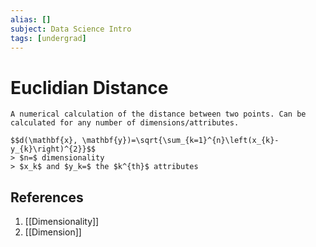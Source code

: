 ```yaml
---
alias: []
subject: Data Science Intro
tags: [undergrad]
---
```

# Euclidian Distance

```ad-note
A numerical calculation of the distance between two points. Can be calculated for any number of dimensions/attributes.
```

```ad-math
$$d(\mathbf{x}, \mathbf{y})=\sqrt{\sum_{k=1}^{n}\left(x_{k}-y_{k}\right)^{2}}$$
> $n=$ dimensionality
> $x_k$ and $y_k=$ the $k^{th}$ attributes
```

## References
1. [[Dimensionality]]
2. [[Dimension]]